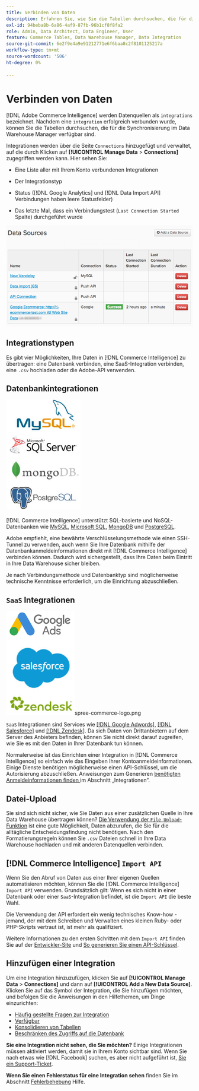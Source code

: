 ```yaml
---
title: Verbinden von Daten
description: Erfahren Sie, wie Sie die Tabellen durchsuchen, die für die Synchronisierung im Data Warehouse Manager verfügbar sind.
exl-id: 94beba8b-6a86-4af9-87fb-96b1cf8f8fa2
role: Admin, Data Architect, Data Engineer, User
feature: Commerce Tables, Data Warehouse Manager, Data Integration
source-git-commit: 6e2f9e4a9e91212771e6f6baa8c2f8101125217a
workflow-type: tm+mt
source-wordcount: '506'
ht-degree: 0%

---
```


# Verbinden von Daten

[!DNL Adobe Commerce Intelligence] werden Datenquellen als `integrations` bezeichnet. Nachdem eine `integration` erfolgreich verbunden wurde, können Sie die Tabellen durchsuchen, die für die Synchronisierung im Data Warehouse Manager verfügbar sind.

Integrationen werden über die Seite `Connections` hinzugefügt und verwaltet, auf die durch Klicken auf **[!UICONTROL Manage Data** > **Connections]** zugegriffen werden kann. Hier sehen Sie:

* Eine Liste aller mit Ihrem Konto verbundenen Integrationen

* Der Integrationstyp

* Status ([!DNL Google Analytics] und [!DNL Data Import API] Verbindungen haben leere Statusfelder)

* Das letzte Mal, dass ein Verbindungstest (`Last Connection Started` Spalte) durchgeführt wurde

![data\_sources\_table.png](../../../assets/Data_Sources_Table.png)

## Integrationstypen

Es gibt vier Möglichkeiten, Ihre Daten in [!DNL Commerce Intelligence] zu übertragen: eine Datenbank verbinden, eine SaaS-Integration verbinden, eine `.csv` hochladen oder die Adobe-API verwenden.

## Datenbankintegrationen

![Database\_icons.jpg](../../../assets/Database_icons.jpg)

[!DNL Commerce Intelligence] unterstützt SQL-basierte und NoSQL-Datenbanken wie [MySQL](../../importing-data/integrations/mysql-via-ssh-tunnel.md), [Microsoft SQL](../integrations/microsoft-sql-server.md), [MongoDB](../integrations/mongodb-via-ssh-tunnel.md) und [PostgreSQL](../integrations/postgresql.md).

Adobe empfiehlt, eine bewährte Verschlüsselungsmethode wie einen SSH-Tunnel zu verwenden, auch wenn Sie Ihre Datenbank mithilfe der Datenbankanmeldeinformationen direkt mit [!DNL Commerce Intelligence] verbinden können. Dadurch wird sichergestellt, dass Ihre Daten beim Eintritt in Ihre Data Warehouse sicher bleiben.

Je nach Verbindungsmethode und Datenbanktyp sind möglicherweise technische Kenntnisse erforderlich, um die Einrichtung abzuschließen.

## `SaaS` Integrationen

![](../../../assets/SaaS_icons.jpg)spree-commerce-logo.png

`SaaS` Integrationen sind Services wie [[!DNL Google Adwords]](../integrations/google-adwords.md), [[!DNL Salesforce]](../integrations/salesforce.md) und [[!DNL Zendesk]](../integrations/zendesk.md). Da sich Daten von Drittanbietern auf dem Server des Anbieters befinden, können Sie nicht direkt darauf zugreifen, wie Sie es mit den Daten in Ihrer Datenbank tun können.

Normalerweise ist das Einrichten einer Integration in [!DNL Commerce Intelligence] so einfach wie das Eingeben Ihrer Kontoanmeldeinformationen. Einige Dienste benötigen möglicherweise einen API-Schlüssel, um die Autorisierung abzuschließen. Anweisungen zum Generieren [ benötigten Anmeldeinformationen finden ](../integrations/integrations.md) im Abschnitt „Integrationen“.

## Datei-Upload

Sie sind sich nicht sicher, wie Sie Daten aus einer zusätzlichen Quelle in Ihre Data Warehouse übertragen können? [Die Verwendung der `File Upload`-Funktion](../connecting-data/using-file-uploader.md) ist eine gute Möglichkeit, Daten abzurufen, die Sie für die alltägliche Entscheidungsfindung nicht benötigen. Nach den Formatierungsregeln können Sie `.csv` Dateien schnell in Ihre Data Warehouse hochladen und mit anderen Datenquellen verbinden.

## [!DNL Commerce Intelligence] `Import API`

Wenn Sie den Abruf von Daten aus einer Ihrer eigenen Quellen automatisieren möchten, können Sie die [!DNL Commerce Intelligence] `Import API` verwenden. Grundsätzlich gilt: Wenn es sich nicht in einer Datenbank oder einer `SaaS`-Integration befindet, ist die `Import API` die beste Wahl.

Die Verwendung der API erfordert ein wenig technisches Know-how - jemand, der mit dem Schreiben und Verwalten eines kleinen Ruby- oder PHP-Skripts vertraut ist, ist mehr als qualifiziert.

Weitere Informationen zu den ersten Schritten mit dem `Import API` finden Sie auf der [Entwickler-Site](https://developer.adobe.com/commerce/services/reporting/) und [So generieren Sie einen API-Schlüssel](https://developer.adobe.com/commerce/services/reporting/import-api/).

## Hinzufügen einer Integration

Um eine Integration hinzuzufügen, klicken Sie auf **[!UICONTROL Manage Data** > **Connections]** und dann auf **[!UICONTROL Add a New Data Source]**. Klicken Sie auf das Symbol der Integration, die Sie hinzufügen möchten, und befolgen Sie die Anweisungen in den Hilfethemen, um Dinge einzurichten:

* [Häufig gestellte Fragen zur Integration](https://support.magento.com/hc/en-us/sections/360003161871-Integration-FAQ)
* [Verfügbar ](../integrations/integrations.md)
* [Konsolidieren von Tabellen](../../../best-practices/consolidating-your-tables.md)
* [Beschränken des Zugriffs auf die Datenbank](../../../administrator/account-management/restrict-db-access.md)

**Sie eine Integration nicht sehen, die Sie möchten?** Einige Integrationen müssen aktiviert werden, damit sie in Ihrem Konto sichtbar sind. Wenn Sie nach etwas wie [!DNL Facebook] suchen, es aber nicht aufgeführt ist, [ Sie ein Support-Ticket](https://experienceleague.adobe.com/docs/commerce-knowledge-base/kb/troubleshooting/miscellaneous/mbi-service-policies.html).

**Wenn Sie einen Fehlerstatus für eine Integration sehen** finden Sie im Abschnitt [Fehlerbehebung](https://support.magento.com/hc/en-us/sections/360003078151) Hilfe.
